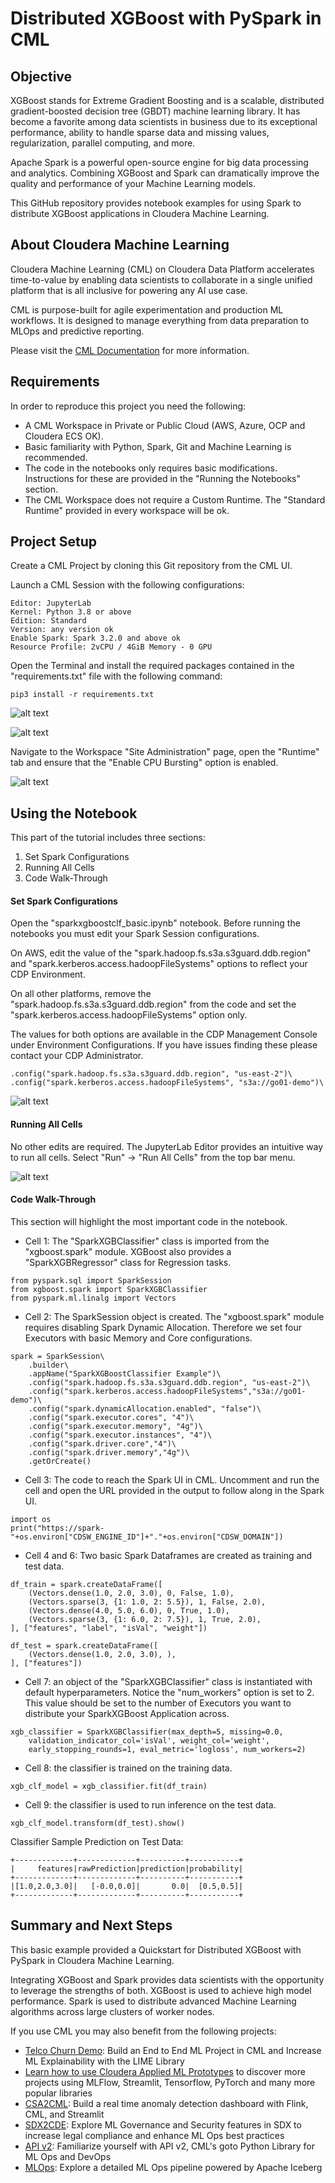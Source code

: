 # Distributed XGBoost with PySpark in CML

## Objective

XGBoost stands for Extreme Gradient Boosting and is a scalable, distributed gradient-boosted decision tree (GBDT) machine learning library. It has become a favorite among data scientists in business due to its exceptional performance, ability to handle sparse data and missing values, regularization, parallel computing, and more.

Apache Spark is a powerful open-source engine for big data processing and analytics. Combining XGBoost and Spark can dramatically improve the quality and performance of your Machine Learning models.

This GitHub repository provides notebook examples for using Spark to distribute XGBoost applications in Cloudera Machine Learning.

## About Cloudera Machine Learning

Cloudera Machine Learning (CML) on Cloudera Data Platform accelerates time-to-value by enabling data scientists to collaborate in a single unified platform that is all inclusive for powering any AI use case.

CML is purpose-built for agile experimentation and production ML workflows. It is designed to manage everything from data preparation to MLOps and predictive reporting.

Please visit the [CML Documentation](https://docs.cloudera.com/machine-learning/cloud/product/topics/ml-product-overview.html) for more information.

## Requirements

In order to reproduce this project you need the following:

* A CML Workspace in Private or Public Cloud (AWS, Azure, OCP and Cloudera ECS OK).
* Basic familiarity with Python, Spark, Git and Machine Learning is recommended.
* The code in the notebooks only requires basic modifications. Instructions for these are provided in the "Running the Notebooks" section.
* The CML Workspace does not require a Custom Runtime. The "Standard Runtime" provided in every workspace will be ok.

## Project Setup

Create a CML Project by cloning this Git repository from the CML UI.

Launch a CML Session with the following configurations:

```
Editor: JupyterLab
Kernel: Python 3.8 or above
Edition: Standard
Version: any version ok
Enable Spark: Spark 3.2.0 and above ok
Resource Profile: 2vCPU / 4GiB Memory - 0 GPU
```

Open the Terminal and install the required packages contained in the "requirements.txt" file with the following command:

```
pip3 install -r requirements.txt
```

![alt text](img/cml_terminal.png)

![alt text](img/cml_terminal_2.png)

Navigate to the Workspace "Site Administration" page, open the "Runtime" tab and ensure that the "Enable CPU Bursting" option is enabled.

![alt text](img/site_admin.png)

## Using the Notebook

This part of the tutorial includes three sections:

1. Set Spark Configurations
2. Running All Cells
3. Code Walk-Through

#### Set Spark Configurations

Open the "sparkxgboostclf_basic.ipynb" notebook. Before running the notebooks you must edit your Spark Session configurations.

On AWS, edit the value of the "spark.hadoop.fs.s3a.s3guard.ddb.region" and "spark.kerberos.access.hadoopFileSystems" options to reflect your CDP Environment.

On all other platforms, remove the "spark.hadoop.fs.s3a.s3guard.ddb.region" from the code and set the "spark.kerberos.access.hadoopFileSystems" option only.

The values for both options are available in the CDP Management Console under Environment Configurations. If you have issues finding these please contact your CDP Administrator.   

```
.config("spark.hadoop.fs.s3a.s3guard.ddb.region", "us-east-2")\
.config("spark.kerberos.access.hadoopFileSystems", "s3a://go01-demo")\
```

![alt text](img/notebook_2.png)

#### Running All Cells

No other edits are required. The JupyterLab Editor provides an intuitive way to run all cells. Select "Run" -> "Run All Cells" from the top bar menu.

![alt text](img/notebook_1.png)

#### Code Walk-Through

This section will highlight the most important code in the notebook.

* Cell 1: The "SparkXGBClassifier" class is imported from the "xgboost.spark" module. XGBoost also provides a "SparkXGBRegressor" class for Regression tasks.

```
from pyspark.sql import SparkSession
from xgboost.spark import SparkXGBClassifier
from pyspark.ml.linalg import Vectors
```

* Cell 2: The SparkSession object is created. The "xgboost.spark" module requires disabling Spark Dynamic Allocation. Therefore we set four Executors with basic Memory and Core configurations.

```
spark = SparkSession\
    .builder\
    .appName("SparkXGBoostClassifier Example")\
    .config("spark.hadoop.fs.s3a.s3guard.ddb.region", "us-east-2")\
    .config("spark.kerberos.access.hadoopFileSystems","s3a://go01-demo")\
    .config("spark.dynamicAllocation.enabled", "false")\
    .config("spark.executor.cores", "4")\
    .config("spark.executor.memory", "4g")\
    .config("spark.executor.instances", "4")\
    .config("spark.driver.core","4")\
    .config("spark.driver.memory","4g")\
    .getOrCreate()
```

* Cell 3: The code to reach the Spark UI in CML. Uncomment and run the cell and open the URL provided in the output to follow along in the Spark UI.

```
import os
print("https://spark-"+os.environ["CDSW_ENGINE_ID"]+"."+os.environ["CDSW_DOMAIN"])
```

* Cell 4 and 6: Two basic Spark Dataframes are created as training and test data.

```
df_train = spark.createDataFrame([
    (Vectors.dense(1.0, 2.0, 3.0), 0, False, 1.0),
    (Vectors.sparse(3, {1: 1.0, 2: 5.5}), 1, False, 2.0),
    (Vectors.dense(4.0, 5.0, 6.0), 0, True, 1.0),
    (Vectors.sparse(3, {1: 6.0, 2: 7.5}), 1, True, 2.0),
], ["features", "label", "isVal", "weight"])

df_test = spark.createDataFrame([
    (Vectors.dense(1.0, 2.0, 3.0), ),
], ["features"])
```

* Cell 7: an object of the "SparkXGBClassifier" class is instantiated with default hyperparameters. Notice the "num_workers" option is set to 2. This value should be set to the number of Executors you want to distribute your SparkXGBoost Application across.

```
xgb_classifier = SparkXGBClassifier(max_depth=5, missing=0.0,
    validation_indicator_col='isVal', weight_col='weight',
    early_stopping_rounds=1, eval_metric='logloss', num_workers=2)
```

* Cell 8: the classifier is trained on the training data.

```
xgb_clf_model = xgb_classifier.fit(df_train)
```

* Cell 9: the classifier is used to run inference on the test data.

```
xgb_clf_model.transform(df_test).show()
```

Classifier Sample Prediction on Test Data:

```
+-------------+-------------+----------+-----------+
|     features|rawPrediction|prediction|probability|
+-------------+-------------+----------+-----------+
|[1.0,2.0,3.0]|   [-0.0,0.0]|       0.0|  [0.5,0.5]|
+-------------+-------------+----------+-----------+
```

## Summary and Next Steps

This basic example provided a Quickstart for Distributed XGBoost with PySpark in Cloudera Machine Learning.

Integrating XGBoost and Spark provides data scientists with the opportunity to leverage the strengths of both. XGBoost is used to achieve high model performance. Spark is used to distribute advanced Machine Learning algorithms across large clusters of worker nodes.

If you use CML you may also benefit from the following projects:

* [Telco Churn Demo](https://github.com/pdefusco/CML_AMP_Churn_Prediction): Build an End to End ML Project in CML and Increase ML Explainability with the LIME Library
* [Learn how to use Cloudera Applied ML Prototypes](https://docs.cloudera.com/machine-learning/cloud/applied-ml-prototypes/topics/ml-amps-overview.html) to discover more projects using MLFlow, Streamlit, Tensorflow, PyTorch and many more popular libraries
* [CSA2CML](https://github.com/pdefusco/CSA2CML): Build a real time anomaly detection dashboard with Flink, CML, and Streamlit
* [SDX2CDE](https://github.com/pdefusco/SDX2CDE): Explore ML Governance and Security features in SDX to increase legal compliance and enhance ML Ops best practices
* [API v2](https://github.com/pdefusco/CML_AMP_APIv2): Familiarize yourself with API v2, CML's goto Python Library for ML Ops and DevOps
* [MLOps](https://github.com/pdefusco/MLOps): Explore a detailed ML Ops pipeline powered by Apache Iceberg
